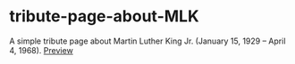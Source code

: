 # tribute-page-about-MLK
A simple tribute page about Martin Luther King Jr. (January 15, 1929 – April 4, 1968). [Preview](https://codepen.io/sanaudoekong/full/LYQegxW)
